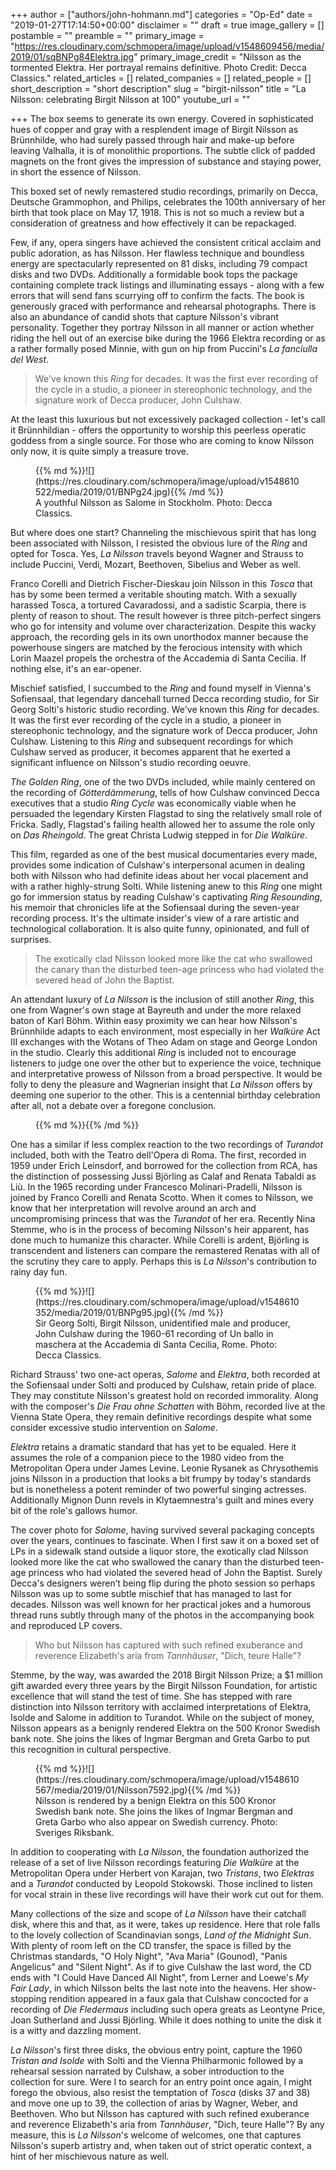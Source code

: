 +++
author = ["authors/john-hohmann.md"]
categories = "Op-Ed"
date = "2019-01-27T17:14:50+00:00"
disclaimer = ""
draft = true
image_gallery = []
postamble = ""
preamble = ""
primary_image = "https://res.cloudinary.com/schmopera/image/upload/v1548609456/media/2019/01/sqBNPg84Elektra.jpg"
primary_image_credit = "Nilsson as the tormented Elektra. Her portrayal remains definitive. Photo Credit: Decca Classics."
related_articles = []
related_companies = []
related_people = []
short_description = "short description"
slug = "birgit-nilsson"
title = "La Nilsson: celebrating Birgit Nilsson at 100"
youtube_url = ""

+++
The box seems to generate its own energy. Covered in sophisticated hues of copper and gray with a resplendent image of Birgit Nilsson as Brünnhilde, who had surely passed through hair and make-up before leaving Valhalla, it is of monolithic proportions. The subtle click of padded magnets on the front gives the impression of substance and staying power, in short the essence of Nilsson.

This boxed set of newly remastered studio recordings, primarily on Decca, Deutsche Grammophon, and Philips, celebrates the 100th anniversary of her birth that took place on May 17, 1918. This is not so much a review but a consideration of greatness and how effectively it can be repackaged.

Few, if any, opera singers have achieved the consistent critical acclaim and public adoration, as has Nilsson. Her flawless technique and boundless energy are spectacularly represented on 81 disks, including 79 compact disks and two DVDs. Additionally a formidable book tops the package containing complete track listings and illuminating essays - along with a few errors that will send fans scurrying off to confirm the facts. The book is generously graced with performance and rehearsal photographs. There is also an abundance of candid shots that capture Nilsson's vibrant personality. Together they portray Nilsson in all manner or action whether riding the hell out of an exercise bike during the 1966 Elektra recording or as a rather formally posed Minnie, with gun on hip from Puccini's _La fanciulla del West_.

> We've known this _Ring_ for decades. It was the first ever recording of the cycle in a studio, a pioneer in stereophonic technology, and the signature work of Decca producer, John Culshaw.

At the least this luxurious but not excessively packaged collection - let's call it Brünnhildian - offers the opportunity to worship this peerless operatic goddess from a single source. For those who are coming to know Nilsson only now, it is quite simply a treasure trove.

<figure data-type="image">{{% md %}}![](https://res.cloudinary.com/schmopera/image/upload/v1548610522/media/2019/01/BNPg24.jpg){{% /md %}}

<figcaption>A youthful Nilsson as Salome in Stockholm. Photo: Decca Classics.</figcaption>

</figure>

But where does one start? Channeling the mischievous spirit that has long been associated with Nilsson, I resisted the obvious lure of the _Ring_ and opted for Tosca. Yes, _La Nilsson_ travels beyond Wagner and Strauss to include Puccini, Verdi, Mozart, Beethoven, Sibelius and Weber as well.

Franco Corelli and Dietrich Fischer-Dieskau join Nilsson in this _Tosca_ that has by some been termed a veritable shouting match. With a sexually harassed Tosca, a tortured Cavaradossi, and a sadistic Scarpia, there is plenty of reason to shout. The result however is three pitch-perfect singers who go for intensity and volume over characterization. Despite this wacky approach, the recording gels in its own unorthodox manner because the powerhouse singers are matched by the ferocious intensity with which Lorin Maazel propels the orchestra of the Accademia di Santa Cecilia. If nothing else, it's an ear-opener.

Mischief satisfied, I succumbed to the _Ring_ and found myself in Vienna's Sofiensaal, that legendary dancehall turned Decca recording studio, for Sir Georg Solti's historic studio recording. We've known this _Ring_ for decades. It was the first ever recording of the cycle in a studio, a pioneer in stereophonic technology, and the signature work of Decca producer, John Culshaw. Listening to this _Ring_ and subsequent recordings for which Culshaw served as producer, it becomes apparent that he exerted a significant influence on Nilsson's studio recording oeuvre.

_The Golden Ring_, one of the two DVDs included, while mainly centered on the recording of _Götterdämmerung_, tells of how Culshaw convinced Decca executives that a studio _Ring Cycle_ was economically viable when he persuaded the legendary Kirsten Flagstad to sing the relatively small role of Fricka. Sadly, Flagstad's failing health allowed her to assume the role only on _Das Rheingold_. The great Christa Ludwig stepped in for _Die Walküre_.

This film, regarded as one of the best musical documentaries every made, provides some indication of Culshaw's interpersonal acumen in dealing both with Nilsson who had definite ideas about her vocal placement and with a rather highly-strung Solti. While listening anew to this _Ring_ one might go for immersion status by reading Culshaw's captivating _Ring Resounding_, his memoir that chronicles life at the Sofiensaal during the seven-year recording process. It's the ultimate insider's view of a rare artistic and technological collaboration. It is also quite funny, opinionated, and full of surprises.

>The exotically clad Nilsson looked more like the cat who swallowed the canary than the disturbed teen-age princess who had violated the severed head of John the Baptist.

An attendant luxury of _La Nilsson_ is the inclusion of still another _Ring_, this one from Wagner's own stage at Bayreuth and under the more relaxed baton of Karl Böhm. Within easy proximity we can hear how Nilsson's Brünnhilde adapts to each environment, most especially in her _Walküre_ Act III exchanges with the Wotans of Theo Adam on stage and George London in the studio. Clearly this additional _Ring_ is included not to encourage listeners to judge one over the other but to experience the voice, technique and interpretative prowess of Nilsson from a broad perspective. It would be folly to deny the pleasure and Wagnerian insight that _La Nilsson_ offers by deeming one superior to the other. This is a centennial birthday celebration after all, not a debate over a foregone conclusion.

<figure data-type="image">{{% md %}}{{% /md %}}

<figcaption></figcaption>

</figure>

One has a similar if less complex reaction to the two recordings of _Turandot_ included, both with the Teatro dell'Opera di Roma. The first, recorded in 1959 under Erich Leinsdorf, and borrowed for the collection from RCA, has the distinction of possessing Jussi Björling as Calaf and Renata Tabaldi as Liù. In the 1965 recording under Francesco Molinari-Pradelli, Nilsson is joined by Franco Corelli and Renata Scotto. When it comes to Nilsson, we know that her interpretation will revolve around an arch and uncompromising princess that was the _Turandot_ of her era. Recently Nina Stemme, who is in the process of becoming Nilsson's heir apparent, has done much to humanize this character. While Corelli is ardent, Björling is transcendent and listeners can compare the remastered Renatas with all of the scrutiny they care to apply. Perhaps this is _La Nilsson_'s contribution to rainy day fun.

<figure data-type="image">{{% md %}}![](https://res.cloudinary.com/schmopera/image/upload/v1548610352/media/2019/01/BNPg95.jpg){{% /md %}}

<figcaption>Sir Georg Solti, Birgit Nilsson, unidentified male and producer, John Culshaw during the 1960-61 recording of Un ballo in maschera at the Accademia di Santa Cecilia, Rome. Photo: Decca Classics.</figcaption>

</figure>

Richard Strauss' two one-act operas, _Salome_ and _Elektra_, both recorded at the Sofiensaal under Solti and produced by Culshaw, retain pride of place. They may constitute Nilsson's greatest hold on recorded immorality. Along with the composer's _Die Frau ohne Schatten_ with Böhm, recorded live at the Vienna State Opera, they remain definitive recordings despite what some consider excessive studio intervention on _Salome_.

_Elektra_ retains a dramatic standard that has yet to be equaled. Here it assumes the role of a companion piece to the 1980 video from the Metropolitan Opera under James Levine. Leonie Rysanek as Chrysothemis joins Nilsson in a production that looks a bit frumpy by today's standards but is nonetheless a potent reminder of two powerful singing actresses. Additionally Mignon Dunn revels in Klytaemnestra's guilt and mines every bit of the role's gallows humor.

The cover photo for _Salome_, having survived several packaging concepts over the years, continues to fascinate. When I first saw it on a boxed set of LPs in a sidewalk stand outside a liquor store, the exotically clad Nilsson looked more like the cat who swallowed the canary than the disturbed teen-age princess who had violated the severed head of John the Baptist. Surely Decca's designers weren’t being flip during the photo session so perhaps Nilsson was up to some subtle mischief that has managed to last for decades. Nilsson was well known for her practical jokes and a humorous thread runs subtly through many of the photos in the accompanying book and reproduced LP covers.

>Who but Nilsson has captured with such refined exuberance and reverence Elizabeth's aria from _Tannhäuser_, "Dich, teure Halle"?

Stemme, by the way, was awarded the 2018 Birgit Nilsson Prize; a $1 million gift awarded every three years by the Birgit Nilsson Foundation, for artistic excellence that will stand the test of time. She has stepped with rare distinction into Nilsson territory with acclaimed interpretations of Elektra, Isolde and Salome in addition to Turandot. While on the subject of money, Nilsson appears as a benignly rendered Elektra on the 500 Kronor Swedish bank note. She joins the likes of Ingmar Bergman and Greta Garbo to put this recognition in cultural perspective.

<figure data-type="image">{{% md %}}![](https://res.cloudinary.com/schmopera/image/upload/v1548610567/media/2019/01/Nilsson7592.jpg){{% /md %}}

<figcaption>Nilsson is rendered by a benign Elektra on this 500 Kronor Swedish bank note. She joins the likes of Ingmar Bergman and Greta Garbo who also appear on Swedish currency. Photo: Sveriges Riksbank.</figcaption>

</figure>

In addition to cooperating with _La Nilsson_, the foundation authorized the release of a set of live Nilsson recordings featuring _Die Walküre_ at the Metropolitan Opera under Herbert von Karajan, two _Tristans_, two _Elektras_ and a _Turandot_ conducted by Leopold Stokowski. Those inclined to listen for vocal strain in these live recordings will have their work cut out for them.

Many collections of the size and scope of _La Nilsson_ have their catchall disk, where this and that, as it were, takes up residence. Here that role falls to the lovely collection of Scandinavian songs, _Land of the Midnight Sun_. With plenty of room left on the CD transfer, the space is filled by the Christmas standards, "O Holy Night", "Ava Maria" (Gounod), "Panis Angelicus" and "Silent Night". As if to give Culshaw the last word, the CD ends with "I Could Have Danced All Night", from Lerner and Loewe's _My Fair Lady_, in which Nilsson belts the last note into the heavens. Her show-stopping rendition appeared in a faux gala that Culshaw concocted for a recording of _Die Fledermaus_ including such opera greats as Leontyne Price, Joan Sutherland and Jussi Björling. While it does nothing to unite the disk it is a witty and dazzling moment.

_La Nilsson_'s first three disks, the obvious entry point, capture the 1960 _Tristan and Isolde_ with Solti and the Vienna Philharmonic followed by a rehearsal session narrated by Culshaw, a sober introduction to the collection for sure. Were I to search for an entry point once again, I might forego the obvious, also resist the temptation of _Tosca_ (disks 37 and 38) and move one up to 39, the collection of arias by Wagner, Weber, and Beethoven. Who but Nilsson has captured with such refined exuberance and reverence Elizabeth's aria from _Tannhäuser_, "Dich, teure Halle"? By any measure, this is _La Nilsson_'s welcome of welcomes, one that captures Nilsson's superb artistry and, when taken out of strict operatic context, a hint of her mischievous nature as well.